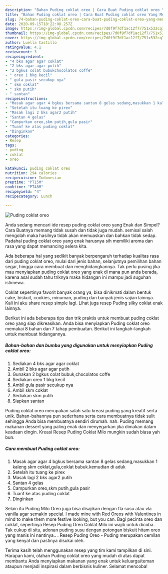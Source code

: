 ```yaml
---
description: "Bahan Puding coklat oreo | Cara Buat Puding coklat oreo Yang Menggugah Selera"
title: "Bahan Puding coklat oreo | Cara Buat Puding coklat oreo Yang Menggugah Selera"
slug: 74-bahan-puding-coklat-oreo-cara-buat-puding-coklat-oreo-yang-menggugah-selera
date: 2020-09-15T18:22:08.257Z
image: https://img-global.cpcdn.com/recipes/7d0f9f7df1ac12f7/751x532cq70/puding-coklat-oreo-foto-resep-utama.jpg
thumbnail: https://img-global.cpcdn.com/recipes/7d0f9f7df1ac12f7/751x532cq70/puding-coklat-oreo-foto-resep-utama.jpg
cover: https://img-global.cpcdn.com/recipes/7d0f9f7df1ac12f7/751x532cq70/puding-coklat-oreo-foto-resep-utama.jpg
author: Luella Castillo
ratingvalue: 4.1
reviewcount: 3
recipeingredient:
- "4 bks agar agar coklat"
- "2 bks agar agar putih"
- "2 bgkus colat bubukchocolatos coffe"
- " oreo 1 bkg kecil"
- " gula pasir secukup nya"
- " skm coklat"
- " skm putih"
- " santan"
recipeinstructions:
- "Masak agar agar 4 bgkus bersama santan 8 gelas sedang,masukkan 1 kaleng skm coklat,gula,coklat bubuk.kemudian di aduk"
- "Setelah itu tuang ke pirex"
- "Masak lagi 2 bks agar2 putih"
- "Santan 4 gelas"
- "Campurkan oreo,skm putih,gula pasir"
- "Tuanf ke atas puding coklat"
- "Dinginkan"
categories:
- Resep
tags:
- puding
- coklat
- oreo

katakunci: puding coklat oreo 
nutrition: 294 calories
recipecuisine: Indonesian
preptime: "PT15M"
cooktime: "PT48M"
recipeyield: "4"
recipecategory: Lunch

---
```



![Puding coklat oreo](https://img-global.cpcdn.com/recipes/7d0f9f7df1ac12f7/751x532cq70/puding-coklat-oreo-foto-resep-utama.jpg)

Anda sedang mencari ide resep puding coklat oreo yang Enak dan Simpel? Cara Buatnya memang tidak susah dan tidak juga mudah. semisal salah mengolah maka hasilnya tidak akan memuaskan dan bahkan tidak sedap. Padahal puding coklat oreo yang enak harusnya sih memiliki aroma dan rasa yang dapat memancing selera kita.

Ada beberapa hal yang sedikit banyak berpengaruh terhadap kualitas rasa dari puding coklat oreo, mulai dari jenis bahan, selanjutnya pemilihan bahan segar, hingga cara membuat dan menghidangkannya. Tak perlu pusing jika mau menyiapkan puding coklat oreo yang enak di mana pun anda berada, karena asal sudah tahu triknya maka hidangan ini mampu jadi suguhan istimewa.

Coklat sepertinya favorit banyak orang ya, bisa dinikmati dalam bentuk cake, biskuit, cookies, minuman, puding dan banyak jenis sajian lainnya. Kali ini aku share resep simple lagi. Lihat juga resep Puding silky coklat enak lainnya.


Berikut ini ada beberapa tips dan trik praktis untuk membuat puding coklat oreo yang siap dikreasikan. Anda bisa menyiapkan Puding coklat oreo memakai 8 bahan dan 7 tahap pembuatan. Berikut ini langkah-langkah untuk membuat hidangannya.

<!--inarticleads1-->

##### Bahan-bahan dan bumbu yang digunakan untuk menyiapkan Puding coklat oreo:

1. Sediakan 4 bks agar agar coklat
1. Ambil 2 bks agar agar putih
1. Gunakan 2 bgkus colat bubuk,chocolatos coffe
1. Sediakan  oreo 1 bkg kecil
1. Ambil  gula pasir secukup nya
1. Ambil  skm coklat
1. Sediakan  skm putih
1. Siapkan  santan


Puding coklat oreo merupakan salah satu kreasi puding yang kreatif serta unik. Bahan-bahannya pun sederhana serta cara membuatnya tidak sulit sehingga Anda bisa membuatnya sendiri dirumah. nah. Puding memang makanan dessert yang paling enak dan menyegarkan jika dimakan dalam keadaan dingin. Kreasi Resep Puding Coklat Milo mungkin sudah biasa yah bun. 

<!--inarticleads2-->

##### Cara membuat Puding coklat oreo:

1. Masak agar agar 4 bgkus bersama santan 8 gelas sedang,masukkan 1 kaleng skm coklat,gula,coklat bubuk.kemudian di aduk
1. Setelah itu tuang ke pirex
1. Masak lagi 2 bks agar2 putih
1. Santan 4 gelas
1. Campurkan oreo,skm putih,gula pasir
1. Tuanf ke atas puding coklat
1. Dinginkan


Selain itu Puding Milo Oreo juga bisa disajikan dengan fla susu atau vla vanilla agar semakin special. I made mine with Red Oreos with Valentines in mind to make them more festive looking, but you can. Bagi pecinta oreo dan coklat, sepertinya Resep Puding Oreo Coklat Milo ini wajib untuk dicoba. Tak cukup di situ, adonan puding susu dengan potongan biskuit hitam oreo yang manis ini nantinya.. . Resep Puding Oreo - Puding merupakan cemilan yang kenyal dan pastinya disukai oleh. 

Terima kasih telah menggunakan resep yang tim kami tampilkan di sini. Harapan kami, olahan Puding coklat oreo yang mudah di atas dapat membantu Anda menyiapkan makanan yang enak untuk keluarga/teman ataupun menjadi inspirasi dalam berbisnis kuliner. Selamat mencoba!
